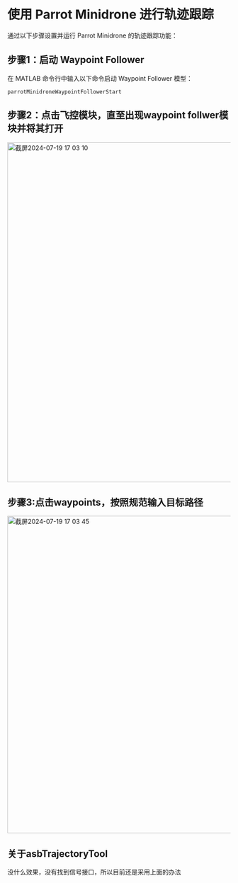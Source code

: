 # 使用 Parrot Minidrone 进行轨迹跟踪

通过以下步骤设置并运行 Parrot Minidrone 的轨迹跟踪功能：

## 步骤1：启动 Waypoint Follower

在 MATLAB 命令行中输入以下命令启动 Waypoint Follower 模型：

```
parrotMinidroneWaypointFollowerStart
```

## 步骤2：点击飞控模块，直至出现waypoint follwer模块并将其打开

<img width="768" alt="截屏2024-07-19 17 03 10" src="https://github.com/user-attachments/assets/4a438ad2-c3db-447b-8be2-f0b82269cc64">

## 步骤3:点击waypoints，按照规范输入目标路径

<img width="717" alt="截屏2024-07-19 17 03 45" src="https://github.com/user-attachments/assets/b60f65b9-7ae9-4eba-80cf-63460bcb1fc1">

## 关于asbTrajectoryTool
没什么效果，没有找到信号接口，所以目前还是采用上面的办法
